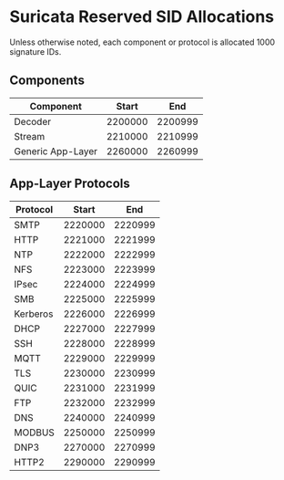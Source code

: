 # Suricata Reserved SID Allocations

Unless otherwise noted, each component or protocol is allocated 1000
signature IDs.

## Components

| Component         | Start   | End     |
| ----------------- | ------- | ------- |
| Decoder           | 2200000 | 2200999 |
| Stream            | 2210000 | 2210999 |
| Generic App-Layer | 2260000 | 2260999 |

## App-Layer Protocols

| Protocol | Start   | End     |
| -------- | ------- | ------- |
| SMTP     | 2220000 | 2220999 |
| HTTP     | 2221000 | 2221999 |
| NTP      | 2222000 | 2222999 |
| NFS      | 2223000 | 2223999 |
| IPsec    | 2224000 | 2224999 |
| SMB      | 2225000 | 2225999 |
| Kerberos | 2226000 | 2226999 |
| DHCP     | 2227000 | 2227999 |
| SSH      | 2228000 | 2228999 |
| MQTT     | 2229000 | 2229999 |
| TLS      | 2230000 | 2230999 |
| QUIC     | 2231000 | 2231999 |
| FTP      | 2232000 | 2232999 |
| DNS      | 2240000 | 2240999 |
| MODBUS   | 2250000 | 2250999 |
| DNP3     | 2270000 | 2270999 |
| HTTP2    | 2290000 | 2290999 |
